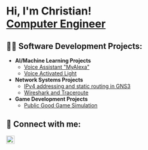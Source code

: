 <h1>Hi, I'm Christian! <br/><a href="https://github.com/joshmadakor1">Computer Engineer</a>

<h2>👨‍💻 Software Development Projects:</h2>

- <b>AI/Machine Learning Projects</b>
  - [Voice Assistant "MyAlexa"](https://github.com/jingmainacc/Voice-Assistant-MyAlexa-)
  - [Voice Activated Light](https://github.com/jingmainacc/Voice-Activated-Light)
- <b>Network Systems Projects</b>
  - [IPv4 addressing and static routing in GNS3](https://github.com/jingmainacc/IPv4-addressing-and-static-routing-in-GNS3)
  - [Wireshark and Traceroute](https://github.com/jingmainacc/Wireshark-and-Traceroute)
- <b>Game Development Projects</b>
  - [Public Good Game Simulation](https://github.com/joshmadakor1/4chan-Image-Analysis-Middleware-C964)



<h2> 🤳 Connect with me:</h2>

[<img align="left" alt="JoshMadakor | LinkedIn" width="22px" src="https://cdn.jsdelivr.net/npm/simple-icons@v3/icons/linkedin.svg" />][linkedin]


[linkedin]: https://www.linkedin.com/in/christian-angelo-manalo-673026264/

<!--
**joshmadakor1/joshmadakor1** is a ✨ _special_ ✨ repository because its `README.md` (this file) appears on your GitHub profile.

Here are some ideas to get you started:

- 🔭 I’m currently working on ...
- 🌱 I’m currently learning ...
- 👯 I’m looking to collaborate on ...
- 🤔 I’m looking for help with ...
- 💬 Ask me about ...
- 📫 How to reach me: ...
- 😄 Pronouns: ...
- ⚡ Fun fact: ...
-->
